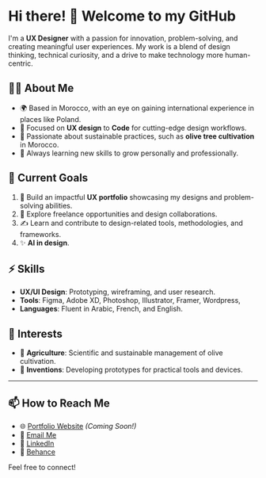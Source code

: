 # Hi there! 👋 Welcome to my GitHub

I'm a **UX Designer** with a passion for innovation, problem-solving, and creating meaningful user experiences. My work is a blend of design thinking, technical curiosity, and a drive to make technology more human-centric.  

## 👩‍💻 About Me
- 🌍 Based in Morocco, with an eye on gaining international experience in places like Poland.
- 🎨 Focused on **UX design** to **Code** for cutting-edge design workflows.
- 🌿 Passionate about sustainable practices, such as **olive tree cultivation** in Morocco.
- 🧠 Always learning new skills to grow personally and professionally.

## 🚀 Current Goals
1. 🌟 Build an impactful **UX portfolio** showcasing my designs and problem-solving abilities.
2. 💼 Explore freelance opportunities and design collaborations.
4. ✍️ Learn and contribute to design-related tools, methodologies, and frameworks.
5. ✨ **AI in design**.

## ⚡ Skills
- **UX/UI Design**: Prototyping, wireframing, and user research.
- **Tools**: Figma, Adobe XD, Photoshop, Illustrator, Framer, Wordpress,
- **Languages**: Fluent in Arabic, French, and English.

## 🌱 Interests
- 🚜 **Agriculture**: Scientific and sustainable management of olive cultivation.
- 🔧 **Inventions**: Developing prototypes for practical tools and devices.


---

## 📫 How to Reach Me
- 🌐 [Portfolio Website](#) _(Coming Soon!)_
- 📧 [Email Me](mailto:berdai.yassine@gmail.com)
- 💼 [LinkedIn](#)  
- 🌟 [Behance](#)  


Feel free to connect!
